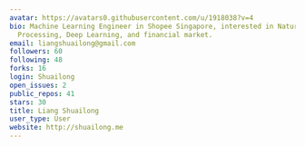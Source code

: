 ```yaml
---
avatar: https://avatars0.githubusercontent.com/u/1918038?v=4
bio: Machine Learning Engineer in Shopee Singapore, interested in Natural Language
  Processing, Deep Learning, and financial market.
email: liangshuailong@gmail.com
followers: 60
following: 48
forks: 16
login: Shuailong
open_issues: 2
public_repos: 41
stars: 30
title: Liang Shuailong
user_type: User
website: http://shuailong.me
---
```

